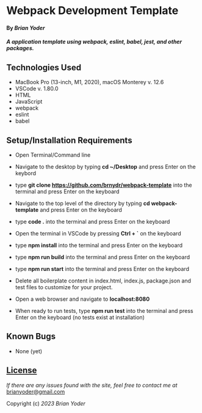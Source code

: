 # Webpack Development Template

#### By _**Brian Yoder**_

#### _A application template using webpack, eslint, babel, jest, and other packages._

## Technologies Used

* MacBook Pro (13-inch, M1, 2020), macOS Monterey v. 12.6
* VSCode v. 1.80.0
* HTML
* JavaScript
* webpack
* eslint
* babel


## Setup/Installation Requirements

* Open Terminal/Command line
* Navigate to the desktop by typing **cd ~/Desktop** and press Enter on the keybord
* type **git clone https://github.com/brnydr/webpack-template** into the terminal and press Enter on the keyboard
* Navigate to the top level of the directory by typing **cd webpack-template** and press Enter on the keyboard
* type **code .** into the terminal and press Enter on the keyboard
* Open the terminal in VSCode by pressing **Ctrl + `** on the keyboard

* type **npm install** into the terminal and press Enter on the keyboard
* type **npm run build** into the terminal and press Enter on the keyboard
* type **npm run start** into the terminal and press Enter on the keyboard
* Delete all boilerplate content in index.html, index.js, package.json and test files to customize for your project. 
* Open a web browser and navigate to **localhost:8080**
* When ready to run tests, type **npm run test** into the terminal and press Enter on the keyboard (no tests exist at installation)



## Known Bugs

* None (yet)

## [License](https://mit-license.org/)

_If there are any issues found with the site, feel free to contact me at_ [brianyoder@gmail.com](brianyoder@gmail.com)

Copyright (c) _2023_ _Brian Yoder_
